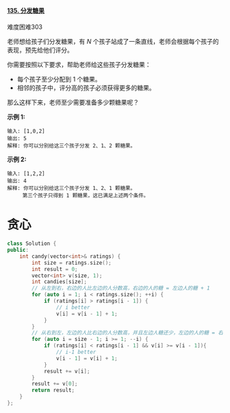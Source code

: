 #### [135. 分发糖果](https://leetcode-cn.com/problems/candy/)

难度困难303

老师想给孩子们分发糖果，有 *N* 个孩子站成了一条直线，老师会根据每个孩子的表现，预先给他们评分。

你需要按照以下要求，帮助老师给这些孩子分发糖果：

- 每个孩子至少分配到 1 个糖果。
- 相邻的孩子中，评分高的孩子必须获得更多的糖果。

那么这样下来，老师至少需要准备多少颗糖果呢？

**示例 1:**

```
输入: [1,0,2]
输出: 5
解释: 你可以分别给这三个孩子分发 2、1、2 颗糖果。
```

**示例 2:**

```
输入: [1,2,2]
输出: 4
解释: 你可以分别给这三个孩子分发 1、2、1 颗糖果。
     第三个孩子只得到 1 颗糖果，这已满足上述两个条件。
```





# 贪心

```c++
class Solution {
public:
    int candy(vector<int>& ratings) {
        int size = ratings.size();
        int result = 0;
        vector<int> v(size, 1);
        int candies[size];
        // 从左到右，右边的人比左边的人分数高，右边的人的糖 = 左边人的糖 + 1
        for (auto i = 1; i < ratings.size(); ++i) {
            if (ratings[i] > ratings[i - 1]) {
                // i better
                v[i] = v[i - 1] + 1;
            }
        }
        // 从右到左，左边的人比右边的人分数高，并且左边人糖还少，左边的人的糖 = 右边人的糖 + 1
        for (auto i = size - 1; i >= 1; --i) {
            if (ratings[i] < ratings[i - 1] && v[i] >= v[i - 1]){
                // i-1 better
                v[i - 1] = v[i] + 1;
            }
            result += v[i];
        }
        result += v[0];
        return result;
    }
};
```

